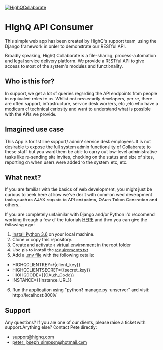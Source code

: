 <a href="https://highq.com/en-us/"><img src="https://1p0jkz3e2xvk1e5kpr1w6nh7-wpengine.netdna-ssl.com/wp-content/uploads/IpadPro_ProjFalcon_sm_US.png" title="HighQCollaborate"></a>


# HighQ API Consumer

This simple web app has been created by HighQ's support team, using the Django framework in order to demonstrate our RESTful API. 

Broadly speaking, HighQ Collaborate is a file-sharing, process-automation and legal service delivery platform. We provide a RESTful API to give access to most of
the system's modules and functionality. 

## Who is this for?

In support, we get a lot of queries regarding the API endpoints from people in equivalent roles to us. Whilst not nessecarily developers, per se,
there are often support, infrastructure, service desk workers, etc ,etc who have a modicum of technical curiosity and want to understand 
what is possible with the APIs we provide. 

## Imagined use case

This App is for 1st line support/ admin/ service desk employees. It is not desirable  to expose the full system admin functionality of
Collaborate to these staff, but you want them be able to carry out low-level administrative tasks like re-sending site invites, checking on the 
status and size of sites, reporting on when users were added to the system, etc, etc.

## What next?

If you are familiar with the basics of web development, you might just be curious to peek here at how we've dealt with common wed development
tasks,such as AJAX requsts to API endpoints, OAuth Token Generation and others.. 

If you are completely unfaimilar with Django and/or Python I'd reccomend working through a few of the tutorials [HERE](https://www.fullstackpython.com/django.html)
and then you can give the following a go: 

1. [Install Python 3.6](https://www.python.org/downloads/) on your local machine.
2. Clone or copy this repository. 
3. Create and activate a [virtual environment](https://docs.python-guide.org/dev/virtualenvs/) in the root folder
4. Use pip to install the [requirements.txt](http://www.learningaboutelectronics.com/Articles/How-to-create-a-requirements-txt-file-for-a-Django-project.php)
5. Add a [.env file](https://simpleisbetterthancomplex.com/2015/11/26/package-of-the-week-python-decouple.html) with the following details: 
  - HIGHQCLIENTKEY={{client_key}}
  - HIGHQCLIENTSECRET={{secret_key}}
  - HIGHQCODE={{OAuth_Code}}
  - INSTANCE={{Instance_URL}}
6. Run the application using  "python3 manage.py runserver" and visit: http://localhost:8000/

## Support 

Any questions? If you are one of our clients, please raise a ticket with support.Anything else? Contact Pete directly: 
 - support@highq.com
 - peter_joseph_simpson@hotmail.com

  
